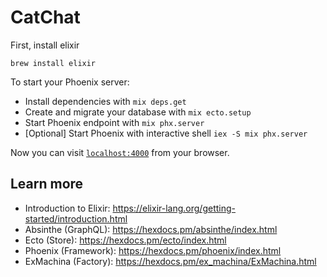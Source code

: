 # CatChat

First, install elixir

`brew install elixir`

To start your Phoenix server:

  * Install dependencies with `mix deps.get`
  * Create and migrate your database with `mix ecto.setup`
  * Start Phoenix endpoint with `mix phx.server`
  * [Optional] Start Phoenix with interactive shell `iex -S mix phx.server`

Now you can visit [`localhost:4000`](http://localhost:4000) from your browser.

## Learn more

  * Introduction to Elixir: https://elixir-lang.org/getting-started/introduction.html
  * Absinthe (GraphQL): https://hexdocs.pm/absinthe/index.html
  * Ecto (Store): https://hexdocs.pm/ecto/index.html
  * Phoenix (Framework): https://hexdocs.pm/phoenix/index.html
  * ExMachina (Factory): https://hexdocs.pm/ex_machina/ExMachina.html
